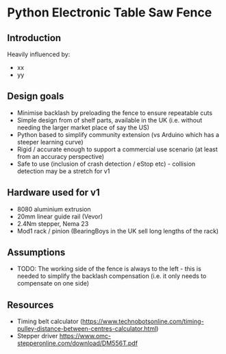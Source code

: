 # Python Electronic Table Saw Fence

## Introduction
Heavily influenced by:
* xx
* yy


## Design goals
* Minimise backlash by preloading the fence to ensure repeatable cuts
* Simple design from of shelf parts, available in the UK (i.e. without needing the larger market place of say the US)
* Python based to simplify community extension (vs Arduino which has a steeper learning curve)
* Rigid / accurate enough to support a commercial use scenario (at least from an accuracy perspective)
* Safe to use (inclusion of crash detection / eStop etc) - collision detection may be a stretch for v1

## Hardware used for v1
*   8080 aluminium extrusion
*   20mm linear guide rail (Vevor)
*   2.4Nm stepper, Nema 23
*   Mod1 rack / pinion (BearingBoys in the UK sell long lengths of the rack)

## Assumptions
*   TODO: The working side of the fence is always to the left - this is needed to simplify the backlash compensation (i.e. it only needs to compensate on one side)


## Resources
*   Timing belt calculator (https://www.technobotsonline.com/timing-pulley-distance-between-centres-calculator.html)
*   Stepper driver https://www.omc-stepperonline.com/download/DM556T.pdf

